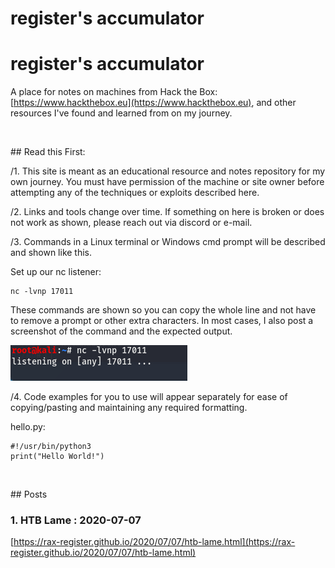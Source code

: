 # register's accumulator

# register's accumulator

A place for notes on machines from Hack the Box: [https://www.hackthebox.eu](https://www.hackthebox.eu), and other resources I've found and learned from on my journey. 

<p>&nbsp;</p>
## Read this First:

/1. This site is meant as an educational resource and notes repository for my own journey. You must have permission of the machine or site owner before attempting any of the techniques or exploits described here.

/2. Links and tools change over time. If something on here is broken or does not work as shown, please reach out via discord or e-mail.

/3. Commands in a Linux terminal or Windows cmd prompt will be described and shown like this. 

Set up our nc listener:

    nc -lvnp 17011

These commands are shown so you can copy the whole line and not have to remove a prompt or other extra characters. In most cases, I also post a screenshot of the command and the expected output.

![](images/nc_listen.png "listener setup")

/4. Code examples for you to use will appear separately for ease of copying/pasting and maintaining any required formatting. 

hello.py:

    #!/usr/bin/python3
    print("Hello World!")
            


<p>&nbsp;</p>
## Posts

### 1. HTB Lame : 2020-07-07 
[https://rax-register.github.io/2020/07/07/htb-lame.html](https://rax-register.github.io/2020/07/07/htb-lame.html)
